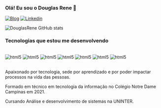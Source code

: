 ### Olá! Eu sou o Douglas Rene 👋

[![Blog](https://img.shields.io/website?label=douglasrene.com&style=for-the-badge&url=https://douglasrene.com/)](https://douglasrene.github.io)
[![Linkedin](https://img.shields.io/badge/LinkedIn-0077B5?style=for-the-badge&logo=linkedin&logoColor=white)](https://www.linkedin.com/in/douglas-rene-396607179)

![DouglasRene GitHub stats](https://github-readme-stats.vercel.app/api?username=DouglasRene&show_icons=true&theme=onedark)

### Tecnologias que estou me desenvolvendo

<div style="display: inline_block"><br/>
  <img align="center" alt="html5" src="https://img.shields.io/badge/HTML-239120?style=for-the-badge&logo=html5&logoColor=white" />
  <img align="center" alt="html5" src="https://img.shields.io/badge/CSS-239120?&style=for-the-badge&logo=css3&logoColor=white" />
  <img align="center" alt="html5" src="https://img.shields.io/badge/JavaScript-F7DF1E?style=for-the-badge&logo=javascript&logoColor=black" />
  <img align="center" alt="html5" src="https://img.shields.io/badge/Node.js-43853D?style=for-the-badge&logo=node.js&logoColor=white" />
  <img align="center" alt="html5" src="https://img.shields.io/badge/PHP-777BB4?style=for-the-badge&logo=php&logoColor=white" />
  <img align="center" alt="html5" src="https://img.shields.io/badge/React-20232A?style=for-the-badge&logo=react&logoColor=61DAFB" />
  <img align="center" alt="html5" src="https://img.shields.io/badge/TypeScript-007ACC?style=for-the-badge&logo=typescript&logoColor=white" />
</div><br/>

Apaixonado por tecnologia, sede por aprendizado e por poder impactar processos na vida das pessoas.

Formado em técnico em tecnologia da informação no Colégio Notre Dame Campinas em 2021.

Cursando Análise e desenvolvimento de sistemas na UNINTER.
